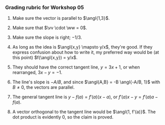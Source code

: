 ### Grading rubric for Workshop 05 

1. Make sure the vector is parallel to $\angl{1,3}$.

2. Make sure that $\vv \cdot \ww = 0$.

3. Make sure the slope is right; $-1/3$.

4. As long as the idea is $\angl{x,y} \mapsto y/x$, they're good. If they express confusion about how to write it, my preferred way would be (at this point) $f(\angl{x,y}) = y/x$.

5. They should have the correct tangent line, $y = 3x + 1$, or when rearranged, $3x - y = -1$.

6. The line's slope is $-A/B$, and since $\angl{A,B} = -B \angl{-A/B, 1}$ with $B \ne 0$, the vectors are parallel.

7. The general tangent line is $y - f(a) = f'(a)(x-a)$, or $f'(a) x - y = f'(a) a - f(a)$. 

8. A vector orthogonal to the tangent line would be $\angl{1, f'(a)}$. The dot product is evidently 0, so the claim is proved.